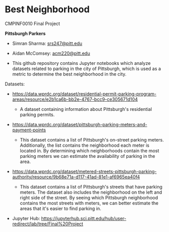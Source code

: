 # Best Neighborhood
CMPINF0010 Final Project

**Pittsburgh Parkers**
* Simran Sharma: srs247@pitt.edu
* Aidan McComsey: acm220@pitt.edu

* This github repository contains Jupyter notebooks which analyze datasets related to parking in the city of Pittsburgh, which is used as a metric to determine the best neighborhood in the city.

Datasets: 
* https://data.wprdc.org/dataset/residential-permit-parking-program-areas/resource/e2b1ca6b-bb2e-4767-bcc9-ce305671d104
  - A dataset containing information about Pittsburgh's residential parking permits.

* https://data.wprdc.org/dataset/pittsburgh-parking-meters-and-payment-points
  -  This dataset contains a list of Pittsburgh's on-street parking meters. Additionally, the list contains the neighborhood each meter is located in. By determining which neighborhoods contain the most parking meters we can estimate the availability of parking in the area.

* https://data.wprdc.org/dataset/metered-streets-pittsburgh-parking-authority/resource/9b68e71a-d117-41ad-81e1-af6965ea40f4
  -  This dataset contains a list of Pittsburgh's streets that have parking meters. The dataset also includes the neighborhood on the left and right side of the street.
By seeing which Pittsburgh neighborhood contains the most streets with meters, we can better estimate the areas that it's easier to find parking in.
  
* Jupyter Hub: https://jupyterhub.sci.pitt.edu/hub/user-redirect/lab/tree/Final%20Project
